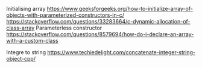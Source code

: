 Initialising array
https://www.geeksforgeeks.org/how-to-initialize-array-of-objects-with-parameterized-constructors-in-c/
https://stackoverflow.com/questions/33283664/c-dynamic-allocation-of-class-array
Parameterless constructor
https://stackoverflow.com/questions/8579694/how-do-i-declare-an-array-with-a-custom-class

Integre to string
https://www.techiedelight.com/concatenate-integer-string-object-cpp/